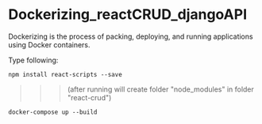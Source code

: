 # Dockerizing_reactCRUD_djangoAPI
Dockerizing is the process of packing, deploying, and running applications using Docker containers.

Type following:

`npm install react-scripts --save`
 >>> (after running will create folder "node_modules" in folder "react-crud")
 
`docker-compose up --build`
